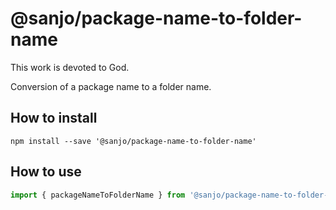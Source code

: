 # @sanjo/package-name-to-folder-name

This work is devoted to God.

Conversion of a package name to a folder name.

## How to install

```
npm install --save '@sanjo/package-name-to-folder-name'
```

## How to use

```js
import { packageNameToFolderName } from '@sanjo/package-name-to-folder-name'
```

